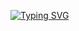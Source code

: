 
[![Typing SVG](https://readme-typing-svg.herokuapp.com?font=Fira+Code&size=40&duration=2000&pause=1000&color=BB86FF&multiline=true&random=false&width=1100&height=150&lines=Eng.+Da+computa%C3%A7%C3%A3o+%7C+UPE+1%2F10+%F0%9F%A4%96;An%C3%A1lise+e+Desenvolvimento+de+Sistemas+3%2F5+%F0%9F%96%A5%EF%B8%8F;Tec.+em+Edifica%C3%A7%C3%B5es+%7C+IFPE+%F0%9F%91%B7%F0%9F%8F%BB%E2%80%8D%E2%99%80%EF%B8%8F%F0%9F%8F%97%EF%B8%8F)](https://git.io/typing-svg)
